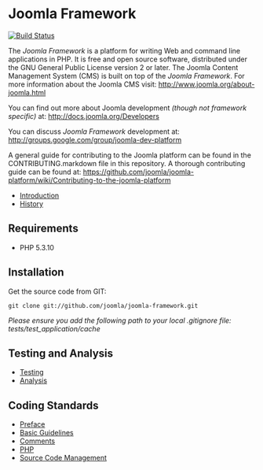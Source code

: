 # Joomla Framework

[![Build Status](https://travis-ci.org/joomla/joomla-framework.png?branch=master)](https://travis-ci.org/joomla/joomla-framework)

The *Joomla Framework* is a platform for writing Web and command line applications in PHP.  It is free and open source software,
distributed under the GNU General Public License version 2 or later.  The Joomla Content Management System (CMS) is built on
top of the *Joomla Framework*.  For more information about the Joomla CMS visit: http://www.joomla.org/about-joomla.html

You can find out more about Joomla development *(though not framework specific)* at: http://docs.joomla.org/Developers

You can discuss *Joomla Framework* development at: http://groups.google.com/group/joomla-dev-platform

A general guide for contributing to the Joomla platform can be found in the CONTRIBUTING.markdown file in this repository. A thorough contributing guide can be found at: https://github.com/joomla/joomla-platform/wiki/Contributing-to-the-joomla-platform

* [Introduction](docs/introduction.md)
* [History](docs/history.md)

## Requirements

* PHP 5.3.10


## Installation

Get the source code from GIT:

    git clone git://github.com/joomla/joomla-framework.git

_Please ensure you add the following path to your local .gitignore file: tests/test_application/cache_

## Testing and Analysis

* [Testing](docs/testing.md)
* [Analysis](docs/analysis.md)

## Coding Standards

* [Preface](docs/coding-standards/preface.md)
* [Basic Guidelines](docs/coding-standards/basic-guidelines.md)
* [Comments](docs/coding-standards/comments.md)
* [PHP](docs/coding-standards/php.md)
* [Source Code Management](docs/coding-standards/source-code-management.md)
